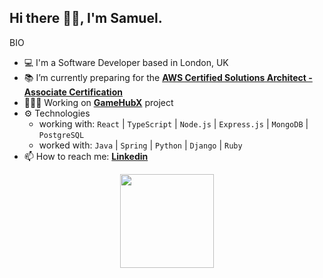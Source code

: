 ## Hi there 👋🏼, I'm Samuel.

BIO

- 💻 I'm a Software Developer based in London, UK
- 📚 I’m currently preparing for the **[AWS Certified Solutions Architect - Associate Certification](https://aws.amazon.com/certification/certified-solutions-architect-associate/)**
- 👨🏻‍💻 Working on **[GameHubX](https://github.com/samuelmbp/game-hubx)** project
- ⚙️ Technologies
  - working with: `React` | `TypeScript` | `Node.js` | `Express.js` | `MongoDB` | `PostgreSQL`
  - worked with: `Java` | `Spring` | `Python` | `Django` | `Ruby`
- 📫 How to reach me: **[Linkedin](https://www.linkedin.com/in/samuel-raducan-3b9683199/)**
<!-- - 📝 View my **[CV](https://github.com/samuelmbp/CV)** -->

<!--
[![Samuel Raducan's GitHub stats](https://github-readme-stats.vercel.app/api?username=samuelmbp&show_icons=true&theme=highcontrast)](https://github.com/samuelmbp/github-readme-stats) -->

<div align="center">
  <a href="http://www.github.com/samuelmbp">
    <!-- <img height="150em" src="https://github-readme-stats.vercel.app/api?username=samuelmbp&show_icons=true&theme=yeblu"/> -->
    <img height="150em" src="https://github-readme-stats.vercel.app/api/top-langs/?username=samuelmbp&layout=compact&theme=yeblu&langs_count=5"/>
  </a>
</div>

<!-- [![Top Langs](https://github-readme-stats.vercel.app/api/top-langs/?username=samuelmbp&layout=compact)](https://github.com/samuelmbp/github-readme-stats) -->

<!--
![Most Used Programming Languages](https://github-readme-stats.vercel.app/api/top-langs/?username=samuelmbp&layout=compact&theme=dracula&langs_count=7) -->

<!-- <img height="150em" src="https://github-readme-stats.vercel.app/api/top-langs/?username=taybenca&layout=compact&theme=dracula&langs_count=7"/> -->

<!--
Here are some ideas to get you started:
- 🔭 I’m currently working on ...
- 🌱 I’m currently learning ...
- 👯 I’m looking to collaborate on ...
- 🤔 I’m looking for help with ...
- 💬 Ask me about ...
- 📫 How to reach me: ...
- 😄 Pronouns: ...
- ⚡ Fun fact: ...
- - 🌱 I’m currently learning ```.Java``` & ```.Spring Boot``` by building **[Spring Boot Registration System](https://github.com/samuelmbp/java-springboot-registration-system)**
-->
